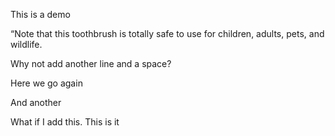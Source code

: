 This is a demo

“Note that this toothbrush is totally safe to use for children, adults, pets, and wildlife.

Why not add another line and a space?

Here we go again

And another

What if I add this. This is it
